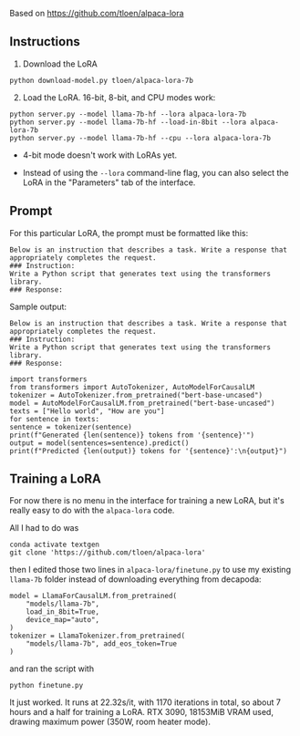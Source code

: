 Based on https://github.com/tloen/alpaca-lora

## Instructions
1. Download the LoRA

```
python download-model.py tloen/alpaca-lora-7b
```

2. Load the LoRA. 16-bit, 8-bit, and CPU modes work:

```
python server.py --model llama-7b-hf --lora alpaca-lora-7b
python server.py --model llama-7b-hf --load-in-8bit --lora alpaca-lora-7b
python server.py --model llama-7b-hf --cpu --lora alpaca-lora-7b
```

* 4-bit mode doesn't work with LoRAs yet.

* Instead of using the `--lora` command-line flag, you can also select the LoRA in the "Parameters" tab of the interface.

## Prompt
For this particular LoRA, the prompt must be formatted like this:

```
Below is an instruction that describes a task. Write a response that appropriately completes the request.
### Instruction:
Write a Python script that generates text using the transformers library.
### Response:
```

Sample output:

```
Below is an instruction that describes a task. Write a response that appropriately completes the request.
### Instruction:
Write a Python script that generates text using the transformers library.
### Response:

import transformers
from transformers import AutoTokenizer, AutoModelForCausalLM
tokenizer = AutoTokenizer.from_pretrained("bert-base-uncased")
model = AutoModelForCausalLM.from_pretrained("bert-base-uncased")
texts = ["Hello world", "How are you"]
for sentence in texts:
sentence = tokenizer(sentence)
print(f"Generated {len(sentence)} tokens from '{sentence}'")
output = model(sentences=sentence).predict()
print(f"Predicted {len(output)} tokens for '{sentence}':\n{output}")
```

## Training a LoRA

For now there is no menu in the interface for training a new LoRA, but it's really easy to do with the `alpaca-lora` code.

All I had to do was

```
conda activate textgen
git clone 'https://github.com/tloen/alpaca-lora'
```

then I edited those two lines in `alpaca-lora/finetune.py` to use my existing `llama-7b` folder instead of downloading everything from decapoda:

```
model = LlamaForCausalLM.from_pretrained(
    "models/llama-7b",
    load_in_8bit=True,
    device_map="auto",
)
tokenizer = LlamaTokenizer.from_pretrained(
    "models/llama-7b", add_eos_token=True
)
```

and ran the script with 

```
python finetune.py
```

It just worked. It runs at 22.32s/it, with 1170 iterations in total, so about 7 hours and a half for training a LoRA. RTX 3090, 18153MiB VRAM used, drawing maximum power (350W, room heater mode).